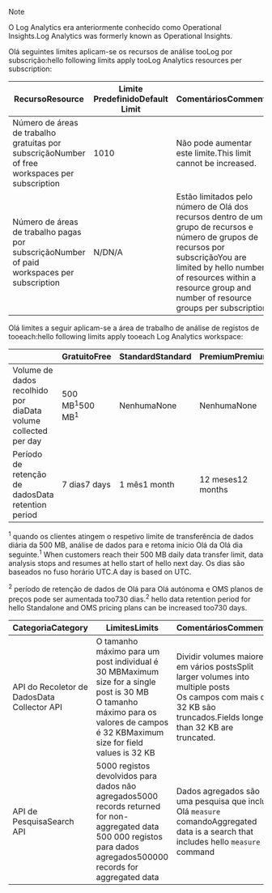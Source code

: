 
>[!NOTE]
><span data-ttu-id="5b286-101">O Log Analytics era anteriormente conhecido como Operational Insights.</span><span class="sxs-lookup"><span data-stu-id="5b286-101">Log Analytics was formerly known as Operational Insights.</span></span>
>
>

<span data-ttu-id="5b286-102">Olá seguintes limites aplicam-se os recursos de análise tooLog por subscrição:</span><span class="sxs-lookup"><span data-stu-id="5b286-102">hello following limits apply tooLog Analytics resources per subscription:</span></span>

| <span data-ttu-id="5b286-103">Recurso</span><span class="sxs-lookup"><span data-stu-id="5b286-103">Resource</span></span> | <span data-ttu-id="5b286-104">Limite Predefinido</span><span class="sxs-lookup"><span data-stu-id="5b286-104">Default Limit</span></span> | <span data-ttu-id="5b286-105">Comentários</span><span class="sxs-lookup"><span data-stu-id="5b286-105">Comments</span></span>
| --- | --- | --- |
| <span data-ttu-id="5b286-106">Número de áreas de trabalho gratuitas por subscrição</span><span class="sxs-lookup"><span data-stu-id="5b286-106">Number of free workspaces per subscription</span></span> | <span data-ttu-id="5b286-107">10</span><span class="sxs-lookup"><span data-stu-id="5b286-107">10</span></span> | <span data-ttu-id="5b286-108">Não pode aumentar este limite.</span><span class="sxs-lookup"><span data-stu-id="5b286-108">This limit cannot be increased.</span></span> |
| <span data-ttu-id="5b286-109">Número de áreas de trabalho pagas por subscrição</span><span class="sxs-lookup"><span data-stu-id="5b286-109">Number of paid workspaces per subscription</span></span> | <span data-ttu-id="5b286-110">N/D</span><span class="sxs-lookup"><span data-stu-id="5b286-110">N/A</span></span> | <span data-ttu-id="5b286-111">Estão limitados pelo número de Olá dos recursos dentro de um grupo de recursos e número de grupos de recursos por subscrição</span><span class="sxs-lookup"><span data-stu-id="5b286-111">You are limited by hello number of resources within a resource group and number of resource groups per subscription</span></span> | 


<span data-ttu-id="5b286-112">Olá limites a seguir aplicam-se a área de trabalho de análise de registos de tooeach:</span><span class="sxs-lookup"><span data-stu-id="5b286-112">hello following limits apply tooeach Log Analytics workspace:</span></span>

|  | <span data-ttu-id="5b286-113">Gratuito</span><span class="sxs-lookup"><span data-stu-id="5b286-113">Free</span></span> | <span data-ttu-id="5b286-114">Standard</span><span class="sxs-lookup"><span data-stu-id="5b286-114">Standard</span></span> | <span data-ttu-id="5b286-115">Premium</span><span class="sxs-lookup"><span data-stu-id="5b286-115">Premium</span></span> | <span data-ttu-id="5b286-116">Autónomo</span><span class="sxs-lookup"><span data-stu-id="5b286-116">Standalone</span></span> | <span data-ttu-id="5b286-117">OMS</span><span class="sxs-lookup"><span data-stu-id="5b286-117">OMS</span></span> |
| --- | --- | --- | --- | --- | --- |
| <span data-ttu-id="5b286-118">Volume de dados recolhido por dia</span><span class="sxs-lookup"><span data-stu-id="5b286-118">Data volume collected per day</span></span> |<span data-ttu-id="5b286-119">500 MB<sup>1</sup></span><span class="sxs-lookup"><span data-stu-id="5b286-119">500 MB<sup>1</sup></span></span> |<span data-ttu-id="5b286-120">Nenhuma</span><span class="sxs-lookup"><span data-stu-id="5b286-120">None</span></span> |<span data-ttu-id="5b286-121">Nenhuma</span><span class="sxs-lookup"><span data-stu-id="5b286-121">None</span></span> | <span data-ttu-id="5b286-122">Nenhuma</span><span class="sxs-lookup"><span data-stu-id="5b286-122">None</span></span> | <span data-ttu-id="5b286-123">Nenhuma</span><span class="sxs-lookup"><span data-stu-id="5b286-123">None</span></span>
| <span data-ttu-id="5b286-124">Período de retenção de dados</span><span class="sxs-lookup"><span data-stu-id="5b286-124">Data retention period</span></span> |<span data-ttu-id="5b286-125">7 dias</span><span class="sxs-lookup"><span data-stu-id="5b286-125">7 days</span></span> |<span data-ttu-id="5b286-126">1 mês</span><span class="sxs-lookup"><span data-stu-id="5b286-126">1 month</span></span> |<span data-ttu-id="5b286-127">12 meses</span><span class="sxs-lookup"><span data-stu-id="5b286-127">12 months</span></span> | <span data-ttu-id="5b286-128">1 mês<sup>2</sup></span><span class="sxs-lookup"><span data-stu-id="5b286-128">1 month<sup>2</sup></span></span> | <span data-ttu-id="5b286-129">1 mês <sup>2</sup></span><span class="sxs-lookup"><span data-stu-id="5b286-129">1 month <sup>2</sup></span></span>|

<span data-ttu-id="5b286-130"><sup>1</sup> quando os clientes atingem o respetivo limite de transferência de dados diária da 500 MB, análise de dados para e retoma início Olá da Olá dia seguinte.</span><span class="sxs-lookup"><span data-stu-id="5b286-130"><sup>1</sup> When customers reach their 500 MB daily data transfer limit, data analysis stops and resumes at hello start of hello next day.</span></span> <span data-ttu-id="5b286-131">Os dias são baseados no fuso horário UTC.</span><span class="sxs-lookup"><span data-stu-id="5b286-131">A day is based on UTC.</span></span>

<span data-ttu-id="5b286-132"><sup>2</sup> período de retenção de dados de Olá para Olá autónoma e OMS planos de preços pode ser aumentada too730 dias.</span><span class="sxs-lookup"><span data-stu-id="5b286-132"><sup>2</sup> hello data retention period for hello Standalone and OMS pricing plans can be increased too730 days.</span></span>

| <span data-ttu-id="5b286-133">Categoria</span><span class="sxs-lookup"><span data-stu-id="5b286-133">Category</span></span> | <span data-ttu-id="5b286-134">Limites</span><span class="sxs-lookup"><span data-stu-id="5b286-134">Limits</span></span> | <span data-ttu-id="5b286-135">Comentários</span><span class="sxs-lookup"><span data-stu-id="5b286-135">Comments</span></span>
| --- | --- | --- |
| <span data-ttu-id="5b286-136">API do Recoletor de Dados</span><span class="sxs-lookup"><span data-stu-id="5b286-136">Data Collector API</span></span> | <span data-ttu-id="5b286-137">O tamanho máximo para um post individual é 30 MB</span><span class="sxs-lookup"><span data-stu-id="5b286-137">Maximum size for a single post is 30 MB</span></span><br><span data-ttu-id="5b286-138">O tamanho máximo para os valores de campos é 32 KB</span><span class="sxs-lookup"><span data-stu-id="5b286-138">Maximum size for field values is 32 KB</span></span> | <span data-ttu-id="5b286-139">Dividir volumes maiores em vários posts</span><span class="sxs-lookup"><span data-stu-id="5b286-139">Split larger volumes into multiple posts</span></span><br><span data-ttu-id="5b286-140">Os campos com mais de 32 KB são truncados.</span><span class="sxs-lookup"><span data-stu-id="5b286-140">Fields longer than 32 KB are truncated.</span></span> |
| <span data-ttu-id="5b286-141">API de Pesquisa</span><span class="sxs-lookup"><span data-stu-id="5b286-141">Search API</span></span> | <span data-ttu-id="5b286-142">5000 registos devolvidos para dados não agregados</span><span class="sxs-lookup"><span data-stu-id="5b286-142">5000 records returned for non-aggregated data</span></span><br><span data-ttu-id="5b286-143">500 000 registos para dados agregados</span><span class="sxs-lookup"><span data-stu-id="5b286-143">500000 records for aggregated data</span></span> | <span data-ttu-id="5b286-144">Dados agregados são uma pesquisa que inclui Olá `measure` comando</span><span class="sxs-lookup"><span data-stu-id="5b286-144">Aggregated data is a search that includes hello `measure` command</span></span>
 
